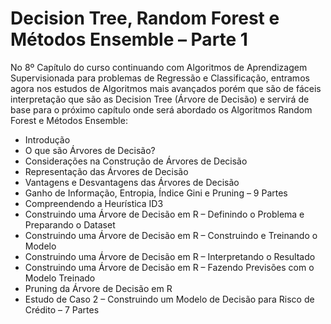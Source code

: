 # Decision Tree, Random Forest e Métodos Ensemble – Parte 1

No 8º Capítulo do curso continuando com Algoritmos de Aprendizagem Supervisionada para problemas de Regressão e Classificação, entramos agora nos estudos de Algoritmos mais avançados porém que são de fáceis interpretação que são as Decision Tree (Árvore de Decisão) e servirá de base para o próximo capítulo onde será abordado os Algoritmos Random Forest e Métodos Ensemble:

<ul>
  <li>Introdução</li>
  <li>O que são Árvores de Decisão?</li>
  <li>Considerações na Construção de Árvores de Decisão</li>
  <li>Representação das Árvores de Decisão</li>
  <li>Vantagens e Desvantagens das Árvores de Decisão</li>
  <li>Ganho de Informação, Entropia, Índice Gini e Pruning – 9 Partes</li>
  <li>Compreendendo a Heurística ID3</li>
  <li>Construindo uma Árvore de Decisão em R – Definindo o Problema e Preparando o Dataset</li>
  <li>Construindo uma Árvore de Decisão em R – Construindo e Treinando o Modelo</li>
  <li>Construindo uma Árvore de Decisão em R – Interpretando o Resultado</li>
  <li>Construindo uma Árvore de Decisão em R – Fazendo Previsões com o Modelo Treinado</li>
  <li>Pruning da Árvore de Decisão em R</li>
  <li>Estudo de Caso 2 – Construindo um Modelo de Decisão para Risco de Crédito – 7 Partes</li>
</ul>